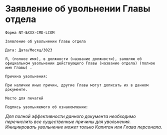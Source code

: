 # Заявление об увольнении Главы отдела

`Форма NT-№XXX-CMD-LCOM`

`Заявление об увольнении Главы отдела`

`Дата: Дата/Месяц/3023`

`Я, (полное имя), в должности (название должности), заявляю об официальном увольнении действующего Главы (название отдела) (полное имя Главы) .`

`Причина увольнения:`

`При наличии иных причин, другие Главы могут дописать их в данном документе.`

`Место для печатей`

`Подпись увольняемого об ознакомлении:`

_Для полной эффективности данного документа необходимо перечислить все существенные причины для увольнения. Инициировать увольнение может только Капитан или Глава персонала._
